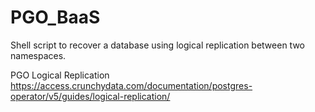 # PGO_BaaS

Shell script to recover a database using logical replication between two namespaces.

PGO Logical Replication
https://access.crunchydata.com/documentation/postgres-operator/v5/guides/logical-replication/
